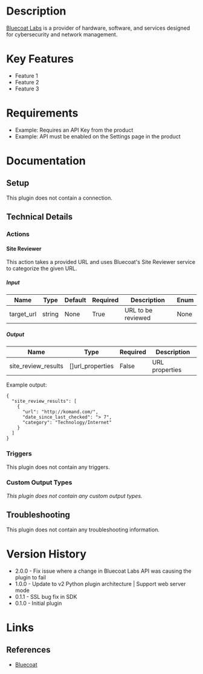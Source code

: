 # Description

[Bluecoat Labs](https://www.bluecoat.com/support-services) is a provider of hardware, software, and services designed for cybersecurity and network management.

# Key Features

* Feature 1
* Feature 2
* Feature 3

# Requirements

* Example: Requires an API Key from the product
* Example: API must be enabled on the Settings page in the product

# Documentation

## Setup

This plugin does not contain a connection.

## Technical Details

### Actions

#### Site Reviewer

This action takes a provided URL and uses Bluecoat's Site Reviewer service to categorize the given URL.

##### Input

|Name|Type|Default|Required|Description|Enum|
|----|----|-------|--------|-----------|----|
|target_url|string|None|True|URL to be reviewed|None|

##### Output

|Name|Type|Required|Description|
|----|----|--------|-----------|
|site_review_results|[]url_properties|False|URL properties|

Example output:

```
{
  "site_review_results": [
    {
      "url": "http://komand.com/",
      "date_since_last_checked": "> 7",
      "category": "Technology/Internet"
    }
  ]
}
```

### Triggers

This plugin does not contain any triggers.

### Custom Output Types

_This plugin does not contain any custom output types._

## Troubleshooting

This plugin does not contain any troubleshooting information.

# Version History

* 2.0.0 - Fix issue where a change in Bluecoat Labs API was causing the plugin to fail
* 1.0.0 - Update to v2 Python plugin architecture | Support web server mode
* 0.1.1 - SSL bug fix in SDK
* 0.1.0 - Initial plugin

# Links

## References

* [Bluecoat](https://www.bluecoat.com/support-services)

